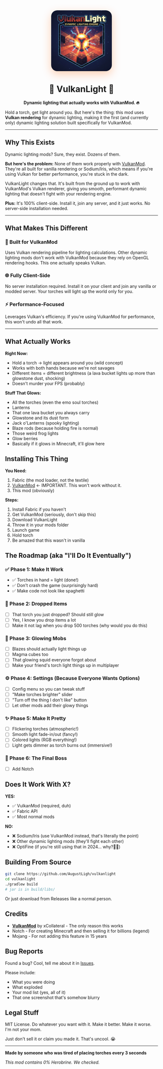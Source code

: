 <div align="center">
  <img src="./src/main/resources/assets/VulkanLight.png" width="200" height="200" style="border-radius: 20px; box-shadow: 0 10px 30px rgba(255, 100, 0, 0.3);"/>

# 🌋 VulkanLight 🔦

**Dynamic lighting that actually works with VulkanMod. 🔥**
</div>

Hold a torch, get light around you. But here's the thing: this mod uses **Vulkan rendering** for dynamic lighting, making it the first (and currently only) dynamic lighting solution built specifically for VulkanMod.

---

## Why This Exists

Dynamic lighting mods? Sure, they exist. Dozens of them.

**But here's the problem:** None of them work properly with [VulkanMod](https://github.com/xCollateral/VulkanMod). They're all built for vanilla rendering or Sodium/Iris, which means if you're using Vulkan for better performance, you're stuck in the dark.

VulkanLight changes that. It's built from the ground up to work with VulkanMod's Vulkan renderer, giving you smooth, performant dynamic lighting that doesn't fight with your rendering engine.

**Plus:** It's 100% client-side. Install it, join any server, and it just works. No server-side installation needed.

---

## What Makes This Different

### 🎯 Built for VulkanMod
Uses Vulkan rendering pipeline for lighting calculations. Other dynamic lighting mods don't work with VulkanMod because they rely on OpenGL rendering hooks. This one actually speaks Vulkan.

### 🌐 Fully Client-Side
No server installation required. Install it on your client and join any vanilla or modded server. Your torches will light up the world only for you.

### ⚡ Performance-Focused
Leverages Vulkan's efficiency. If you're using VulkanMod for performance, this won't undo all that work.

---
## What Actually Works

**Right Now:**
- Hold a torch → light appears around you (wild concept)
- Works with both hands because we're not savages
- Different items = different brightness (a lava bucket lights up more than glowstone dust, shocking)
- Doesn't murder your FPS (probably)

**Stuff That Glows:**
- All the torches (even the emo soul torches)
- Lanterns
- That one lava bucket you always carry
- Glowstone and its dust form
- Jack o'Lanterns (spooky lighting)
- Blaze rods (because holding fire is normal)
- Those weird frog lights
- Glow berries
- Basically if it glows in Minecraft, it'll glow here

## Installing This Thing

**You Need:**
1. Fabric (the mod loader, not the textile)
2. [VulkanMod](https://github.com/xCollateral/VulkanMod) ← IMPORTANT. This won't work without it.
3. This mod (obviously)

**Steps:**
1. Install Fabric if you haven't
2. Get VulkanMod (seriously, don't skip this)
3. Download VulkanLight
4. Throw it in your mods folder
5. Launch game
6. Hold torch
7. Be amazed that this wasn't in vanilla

## The Roadmap (aka "I'll Do It Eventually")

### ✅ Phase 1: Make It Work
- ✅ Torches in hand = light (done!)
- ✅ Don't crash the game (surprisingly hard)
- ✅ Make code not look like spaghetti

### 🔨 Phase 2: Dropped Items
- [ ] That torch you just dropped? Should still glow
- [ ] Yes, I know you drop items a lot
- [ ] Make it not lag when you drop 500 torches (why would you do this)

### 🐲 Phase 3: Glowing Mobs
- [ ] Blazes should actually light things up
- [ ] Magma cubes too
- [ ] That glowing squid everyone forgot about
- [ ] Make your friend's torch light things up in multiplayer

### ⚙️ Phase 4: Settings (Because Everyone Wants Options)
- [ ] Config menu so you can tweak stuff
- [ ] "Make torches brighter" slider
- [ ] "Turn off the thing I don't like" button
- [ ] Let other mods add their glowy things

### ✨ Phase 5: Make It Pretty
- [ ] Flickering torches (atmospheric!)
- [ ] Smooth light fade-in/out (fancy!)
- [ ] Colored lights (RGB everything!)
- [ ] Light gets dimmer as torch burns out (immersive!)

### 🎯 Phase 6: The Final Boss
- [ ] Add Notch

## Does It Work With X?

**YES:**
- ✅ VulkanMod (required, duh)
- ✅ Fabric API
- ✅ Most normal mods

**NO:**
- ❌ Sodium/Iris (use VulkanMod instead, that's literally the point)
- ❌ Other dynamic lighting mods (they'll fight each other)
- ❌ OptiFine (if you're still using that in 2024... why?🥀🥀)

## Building From Source

```bash
git clone https://github.com/AugustLigh/vulkanlight
cd vulkanlight
./gradlew build
# jar is in build/libs/
```

Or just download from Releases like a normal person.

## Credits

- **[VulkanMod](https://github.com/xCollateral/VulkanMod)** by xCollateral - The only reason this works
- Notch - For creating Minecraft and then selling it for billions (legend)
- Mojang - For not adding this feature in 15 years

## Bug Reports

Found a bug? Cool, tell me about it in [Issues](../../issues).

Please include:
- What you were doing
- What exploded
- Your mod list (yes, all of it)
- That one screenshot that's somehow blurry

## Legal Stuff

MIT License. Do whatever you want with it. Make it better. Make it worse. I'm not your mom.

Just don't sell it or claim you made it. That's uncool. 😭

---

**Made by someone who was tired of placing torches every 3 seconds**

*This mod contains 0% Herobrine. We checked.*